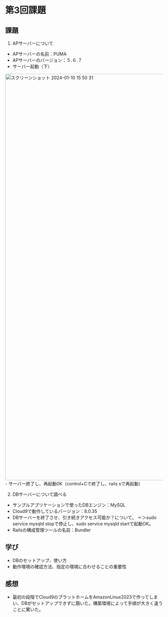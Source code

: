 # 第3回課題

## 課題
1. APサーバーについて

- APサーバーの名前：PUMA
- APサーバーのバージョン：５.６.７
- サーバー起動（下）
<img width="1299" alt="スクリーンショット 2024-01-10 15 50 31" src="https://github.com/nekoppy/RaiseTech/assets/53550588/ec217dc9-a2c5-434c-b755-a9aa460cf161">
- サーバー終了し、再起動0K（control+Cで終了し、rails sで再起動）

2. DBサーバーについて調べる

- サンプルアプリケーションで使ったDBエンジン：MySQL
- Cloud9で動作しているバージョン：8.0.35
- DBサーバーを終了させ、引き続きアクセス可能か？について。
  ＝＞sudo service mysqld stopで停止し、sudo service mysqld startで起動OK。
- Railsの構成管理ツールの名前：Bundler

## 学び

* DBのセットアップ、使い方
* 動作環境の確認方法、指定の環境に合わせることの重要性

## 感想

- 最初の段階でCloud9のプラットホームをAmazonLinux2023で作ってしまい、DBがセットアップできずに躓いた。構築環境によって手順が大きく違うことに驚いた。
